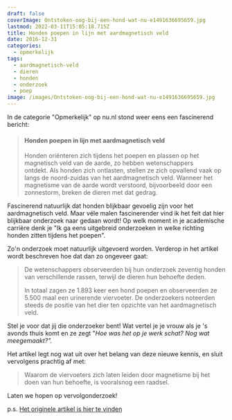 ```yaml
---
draft: false
coverImage: Ontstoken-oog-bij-een-hond-wat-nu-e1491636695659.jpg
lastmod: 2022-03-11T15:05:18.715Z
title: Honden poepen in lijn met aardmagnetisch veld
date: 2016-12-31
categories:
  - opmerkelijk
tags:
  - aardmagnetisch-veld
  - dieren
  - honden
  - onderzoek
  - poep
image: /images/Ontstoken-oog-bij-een-hond-wat-nu-e1491636695659.jpg
---
```


In de categorie "Opmerkelijk" op nu.nl stond weer eens een fascinerend bericht:

> #### Honden poepen in lijn met aardmagnetisch veld
> 
> Honden oriënteren zich tijdens het poepen en plassen op het magnetisch veld van de aarde, zo hebben wetenschappers ontdekt. Als honden zich ontlasten, stellen ze zich opvallend vaak op langs de noord-zuidas van het aardmagnetisch veld. Wanneer het magnetisme van de aarde wordt verstoord, bijvoorbeeld door een zonnestorm, breken de dieren met dat gedrag.

Fascinerend natuurlijk dat honden blijkbaar gevoelig zijn voor het aardmagnetisch veld. Maar véle malen fascinerender vind ik het feit dat hier blijkbaar onderzoek naar gedaan wordt! Op welk moment in je academische carrière denk je "Ik ga eens uitgebreid onderzoeken in welke richting honden zitten tijdens het poepen".

Zo'n onderzoek moet natuurlijk uitgevoerd worden. Verderop in het artikel wordt beschreven hoe dat dan zo ongeveer gaat:

> De wetenschappers observeerden bij hun onderzoek zeventig honden van verschillende rassen, terwijl de dieren hun behoefte deden.
> 
> In totaal zagen ze 1.893 keer een hond poepen en observeerden ze 5.500 maal een urinerende viervoeter. De onderzoekers noteerden steeds de positie van het dier ten opzichte van het aardmagnetisch veld.

Stel je voor dat jij die onderzoeker bent! Wat vertel je je vrouw als je 's avonds thuis komt en ze zegt "_Hoe was het op je werk schat? Nog wat meegemaakt?"._

Het artikel legt nog wat uit over het belang van deze nieuwe kennis, en sluit vervolgens prachtig af met:

> Waarom de viervoeters zich laten leiden door magnetisme bij het doen van hun behoefte, is vooralsnog een raadsel.

Laten we hopen op vervolgonderzoek!

p.s. [Het originele artikel is hier te vinden](https://www.nu.nl/wetenschap/3667245/honden-poepen-in-lijn-met-aardmagnetisch-veld.html)
